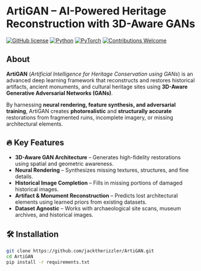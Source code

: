 # ArtiGAN – AI-Powered Heritage Reconstruction with 3D-Aware GANs  

[![GitHub license](https://img.shields.io/github/license/jacktherizzler/ArtiGAN)](LICENSE)  [![Python](https://img.shields.io/badge/Python-3.8%2B-blue)](https://www.python.org/) [![PyTorch](https://img.shields.io/badge/PyTorch-Deep%20Learning-red)](https://pytorch.org/)  [![Contributions Welcome](https://img.shields.io/badge/PRs-welcome-brightgreen)](https://github.com/jacktherizzler/ArtiGAN/pulls)  

## **About**  
**ArtiGAN** (*Artificial Intelligence for Heritage Conservation using GANs*) is an advanced deep learning framework that reconstructs and restores historical artifacts, ancient monuments, and cultural heritage sites using **3D-Aware Generative Adversarial Networks (GANs)**.  

By harnessing **neural rendering, feature synthesis, and adversarial training**, ArtiGAN creates **photorealistic** and **structurally accurate** restorations from fragmented ruins, incomplete imagery, or missing architectural elements.  

## 🔥 **Key Features**  
- **3D-Aware GAN Architecture** – Generates high-fidelity restorations using spatial and geometric awareness.  
- **Neural Rendering** – Synthesizes missing textures, structures, and fine details.  
- **Historical Image Completion** – Fills in missing portions of damaged historical images.  
- **Artifact & Monument Reconstruction** – Predicts lost architectural elements using learned priors from existing datasets.  
- **Dataset Agnostic** – Works with archaeological site scans, museum archives, and historical images.  

## 🛠 **Installation**  

```bash
git clone https://github.com/jacktherizzler/ArtiGAN.git
cd ArtiGAN
pip install -r requirements.txt

